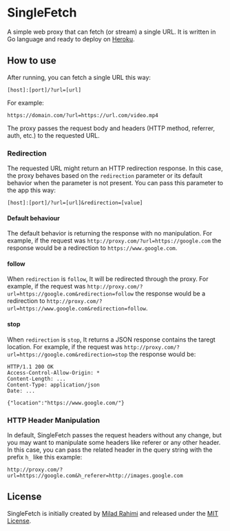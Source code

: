 # SingleFetch

A simple web proxy that can fetch (or stream) a single URL. It is written in Go language and ready to deploy on [Heroku](https://heroku.com).

## How to use

After running, you can fetch a single URL this way:

```
[host]:[port]/?url=[url]
```

For example:

```
https://domain.com/?url=https://url.com/video.mp4
```

The proxy passes the request body and headers (HTTP method, referrer, auth, etc.) to the requested URL.

### Redirection

The requested URL might return an HTTP redirection response. In this case, the proxy behaves based on the `redirection` parameter or its default behavior when the parameter is not present. You can pass this parameter to the app this way:

```
[host]:[port]/?url=[url]&redirection=[value]
```

#### Default behaviour

The default behavior is returning the response with no manipulation. For example, if the request was `http://proxy.com/?url=https://google.com` the response would be a redirection to `https://www.google.com`.

#### follow

When `redirection` is `follow`, It will be redirected through the proxy. For example, if the request was `http://proxy.com/?url=https://google.com&redirection=follow` the response would be a redirection to `http://proxy.com/?url=https://www.google.com&redirection=follow`.

#### stop

When `redirection` is `stop`, It returns a JSON response contains the taregt location. For example, if the request was `http://proxy.com/?url=https://google.com&redirection=stop` the response would be:

```http
HTTP/1.1 200 OK
Access-Control-Allow-Origin: *
Content-Length: ...
Content-Type: application/json
Date: ...

{"location":"https://www.google.com/"}
```

### HTTP Header Manipulation

In default, SingleFetch passes the request headers without any change, but you may want to manipulate some headers like referer or any other header. In this case, you can pass the related header in the query string with the prefix `h_` like this example:

```
http://proxy.com/?url=https://google.com&h_referer=http://images.google.com
```

## License
SingleFetch is initially created by [Milad Rahimi](http://miladrahimi.com)
and released under the [MIT License](http://opensource.org/licenses/mit-license.php).
